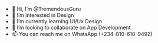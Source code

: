 - 👋 Hi, I’m @TremendousGuru
- 👀 I’m interested in Design
- 🌱 I’m currently learning UI/Ux Design
- 💞️ I’m looking to collaborate on App Development
- 📫 You can reach me on WhatsApp (+234-810-610-9492)

<!---
TremendousGuru/TremendousGuru is a ✨ special ✨ repository because its `README.md` (this file) appears on your GitHub profile.
You can click the Preview link to take a look at your changes.
--->
